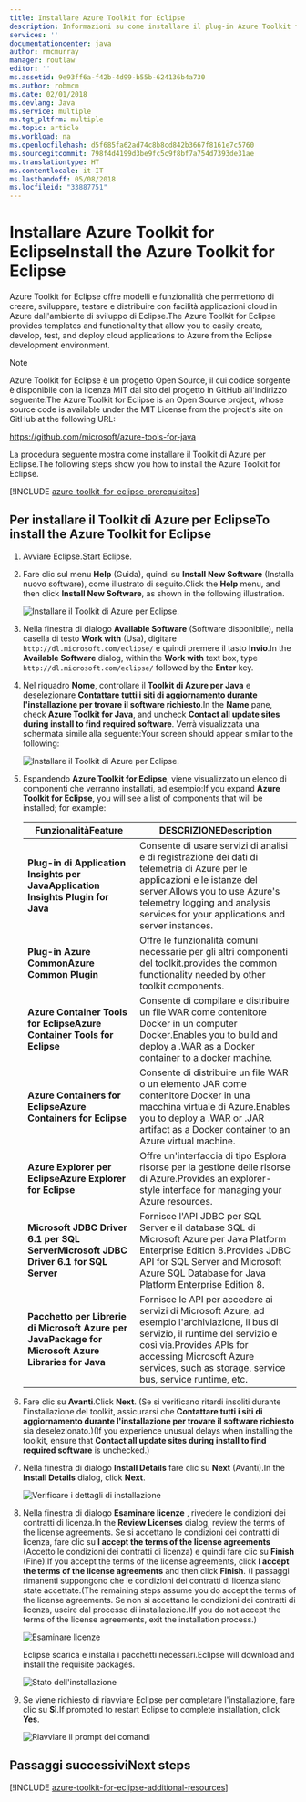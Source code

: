 ```yaml
---
title: Installare Azure Toolkit for Eclipse
description: Informazioni su come installare il plug-in Azure Toolkit for Eclipse per creare e distribuire applicazioni cloud in Azure.
services: ''
documentationcenter: java
author: rmcmurray
manager: routlaw
editor: ''
ms.assetid: 9e93ff6a-f42b-4d99-b55b-624136b4a730
ms.author: robmcm
ms.date: 02/01/2018
ms.devlang: Java
ms.service: multiple
ms.tgt_pltfrm: multiple
ms.topic: article
ms.workload: na
ms.openlocfilehash: d5f685fa62ad74c8b8cd842b3667f8161e7c5760
ms.sourcegitcommit: 798f4d4199d3be9fc5c9f8bf7a754d7393de31ae
ms.translationtype: HT
ms.contentlocale: it-IT
ms.lasthandoff: 05/08/2018
ms.locfileid: "33887751"
---
```

# <a name="install-the-azure-toolkit-for-eclipse"></a><span data-ttu-id="d61f1-103">Installare Azure Toolkit for Eclipse</span><span class="sxs-lookup"><span data-stu-id="d61f1-103">Install the Azure Toolkit for Eclipse</span></span>

<span data-ttu-id="d61f1-104">Azure Toolkit for Eclipse offre modelli e funzionalità che permettono di creare, sviluppare, testare e distribuire con facilità applicazioni cloud in Azure dall'ambiente di sviluppo di Eclipse.</span><span class="sxs-lookup"><span data-stu-id="d61f1-104">The Azure Toolkit for Eclipse provides templates and functionality that allow you to easily create, develop, test, and deploy cloud applications to Azure from the Eclipse development environment.</span></span>

> [!NOTE] 
> 
> <span data-ttu-id="d61f1-105">Azure Toolkit for Eclipse è un progetto Open Source, il cui codice sorgente è disponibile con la licenza MIT dal sito del progetto in GitHub all'indirizzo seguente:</span><span class="sxs-lookup"><span data-stu-id="d61f1-105">The Azure Toolkit for Eclipse is an Open Source project, whose source code is available under the MIT License from the project's site on GitHub at the following URL:</span></span> 
> 
> <https://github.com/microsoft/azure-tools-for-java> 
> 

<span data-ttu-id="d61f1-106">La procedura seguente mostra come installare il Toolkit di Azure per Eclipse.</span><span class="sxs-lookup"><span data-stu-id="d61f1-106">The following steps show you how to install the Azure Toolkit for Eclipse.</span></span>

[!INCLUDE [azure-toolkit-for-eclipse-prerequisites](../includes/azure-toolkit-for-eclipse-prerequisites.md)]

## <a name="to-install-the-azure-toolkit-for-eclipse"></a><span data-ttu-id="d61f1-107">Per installare il Toolkit di Azure per Eclipse</span><span class="sxs-lookup"><span data-stu-id="d61f1-107">To install the Azure Toolkit for Eclipse</span></span>

1. <span data-ttu-id="d61f1-108">Avviare Eclipse.</span><span class="sxs-lookup"><span data-stu-id="d61f1-108">Start Eclipse.</span></span>

1. <span data-ttu-id="d61f1-109">Fare clic sul menu **Help** (Guida), quindi su **Install New Software** (Installa nuovo software), come illustrato di seguito.</span><span class="sxs-lookup"><span data-stu-id="d61f1-109">Click the **Help** menu, and then click **Install New Software**, as shown in the following illustration.</span></span>
   
   ![Installare il Toolkit di Azure per Eclipse.][01]

1. <span data-ttu-id="d61f1-111">Nella finestra di dialogo **Available Software** (Software disponibile), nella casella di testo **Work with** (Usa), digitare `http://dl.microsoft.com/eclipse/` e quindi premere il tasto **Invio**.</span><span class="sxs-lookup"><span data-stu-id="d61f1-111">In the **Available Software** dialog, within the **Work with** text box, type `http://dl.microsoft.com/eclipse/` followed by the **Enter** key.</span></span>

1. <span data-ttu-id="d61f1-112">Nel riquadro **Nome**, controllare il **Toolkit di Azure per Java** e deselezionare **Contattare tutti i siti di aggiornamento durante l'installazione per trovare il software richiesto**.</span><span class="sxs-lookup"><span data-stu-id="d61f1-112">In the **Name** pane, check **Azure Toolkit for Java**, and uncheck **Contact all update sites during install to find required software**.</span></span> <span data-ttu-id="d61f1-113">Verrà visualizzata una schermata simile alla seguente:</span><span class="sxs-lookup"><span data-stu-id="d61f1-113">Your screen should appear similar to the following:</span></span>
   
   ![Installare il Toolkit di Azure per Eclipse.][02]

1. <span data-ttu-id="d61f1-115">Espandendo **Azure Toolkit for Eclipse**, viene visualizzato un elenco di componenti che verranno installati, ad esempio:</span><span class="sxs-lookup"><span data-stu-id="d61f1-115">If you expand **Azure Toolkit for Eclipse**, you will see a list of components that will be installed; for example:</span></span>

   | <span data-ttu-id="d61f1-116">Funzionalità</span><span class="sxs-lookup"><span data-stu-id="d61f1-116">Feature</span></span> | <span data-ttu-id="d61f1-117">DESCRIZIONE</span><span class="sxs-lookup"><span data-stu-id="d61f1-117">Description</span></span> | 
   |---|---| 
   | <span data-ttu-id="d61f1-118">**Plug-in di Application Insights per Java**</span><span class="sxs-lookup"><span data-stu-id="d61f1-118">**Application Insights Plugin for Java**</span></span> | <span data-ttu-id="d61f1-119">Consente di usare servizi di analisi e di registrazione dei dati di telemetria di Azure per le applicazioni e le istanze del server.</span><span class="sxs-lookup"><span data-stu-id="d61f1-119">Allows you to use Azure's telemetry logging and analysis services for your applications and server instances.</span></span> | 
   | <span data-ttu-id="d61f1-120">**Plug-in Azure Common**</span><span class="sxs-lookup"><span data-stu-id="d61f1-120">**Azure Common Plugin**</span></span> | <span data-ttu-id="d61f1-121">Offre le funzionalità comuni necessarie per gli altri componenti del toolkit.</span><span class="sxs-lookup"><span data-stu-id="d61f1-121">provides the common functionality needed by other toolkit components.</span></span> | 
   | <span data-ttu-id="d61f1-122">**Azure Container Tools for Eclipse**</span><span class="sxs-lookup"><span data-stu-id="d61f1-122">**Azure Container Tools for Eclipse**</span></span> | <span data-ttu-id="d61f1-123">Consente di compilare e distribuire un file WAR come contenitore Docker in un computer Docker.</span><span class="sxs-lookup"><span data-stu-id="d61f1-123">Enables you to build and deploy a .WAR as a Docker container to a docker machine.</span></span> | 
   | <span data-ttu-id="d61f1-124">**Azure Containers for Eclipse**</span><span class="sxs-lookup"><span data-stu-id="d61f1-124">**Azure Containers for Eclipse**</span></span> | <span data-ttu-id="d61f1-125">Consente di distribuire un file WAR o un elemento JAR come contenitore Docker in una macchina virtuale di Azure.</span><span class="sxs-lookup"><span data-stu-id="d61f1-125">Enables you to deploy a .WAR or .JAR artifact as a Docker container to an Azure virtual machine.</span></span> | 
   | <span data-ttu-id="d61f1-126">**Azure Explorer per Eclipse**</span><span class="sxs-lookup"><span data-stu-id="d61f1-126">**Azure Explorer for Eclipse**</span></span> | <span data-ttu-id="d61f1-127">Offre un'interfaccia di tipo Esplora risorse per la gestione delle risorse di Azure.</span><span class="sxs-lookup"><span data-stu-id="d61f1-127">Provides an explorer-style interface for managing your Azure resources.</span></span> | 
   | <span data-ttu-id="d61f1-128">**Microsoft JDBC Driver 6.1 per SQL Server**</span><span class="sxs-lookup"><span data-stu-id="d61f1-128">**Microsoft JDBC Driver 6.1 for SQL Server**</span></span> | <span data-ttu-id="d61f1-129">Fornisce l'API JDBC per SQL Server e il database SQL di Microsoft Azure per Java Platform Enterprise Edition 8.</span><span class="sxs-lookup"><span data-stu-id="d61f1-129">Provides JDBC API for SQL Server and Microsoft Azure SQL Database for Java Platform Enterprise Edition 8.</span></span> | 
   | <span data-ttu-id="d61f1-130">**Pacchetto per Librerie di Microsoft Azure per Java**</span><span class="sxs-lookup"><span data-stu-id="d61f1-130">**Package for Microsoft Azure Libraries for Java**</span></span> | <span data-ttu-id="d61f1-131">Fornisce le API per accedere ai servizi di Microsoft Azure, ad esempio l'archiviazione, il bus di servizio, il runtime del servizio e così via.</span><span class="sxs-lookup"><span data-stu-id="d61f1-131">Provides APIs for accessing Microsoft Azure services, such as storage, service bus, service runtime, etc.</span></span> | 

1. <span data-ttu-id="d61f1-132">Fare clic su **Avanti**.</span><span class="sxs-lookup"><span data-stu-id="d61f1-132">Click **Next**.</span></span> <span data-ttu-id="d61f1-133">(Se si verificano ritardi insoliti durante l'installazione del toolkit, assicurarsi che **Contattare tutti i siti di aggiornamento durante l'installazione per trovare il software richiesto** sia deselezionato.)</span><span class="sxs-lookup"><span data-stu-id="d61f1-133">(If you experience unusual delays when installing the toolkit, ensure that **Contact all update sites during install to find required software** is unchecked.)</span></span>

1. <span data-ttu-id="d61f1-134">Nella finestra di dialogo **Install Details** fare clic su **Next** (Avanti).</span><span class="sxs-lookup"><span data-stu-id="d61f1-134">In the **Install Details** dialog, click **Next**.</span></span>
   
   ![Verificare i dettagli di installazione][03]

1. <span data-ttu-id="d61f1-136">Nella finestra di dialogo **Esaminare licenze** , rivedere le condizioni dei contratti di licenza.</span><span class="sxs-lookup"><span data-stu-id="d61f1-136">In the **Review Licenses** dialog, review the terms of the license agreements.</span></span> <span data-ttu-id="d61f1-137">Se si accettano le condizioni dei contratti di licenza, fare clic su **I accept the terms of the license agreements** (Accetto le condizioni dei contratti di licenza) e quindi fare clic su **Finish** (Fine).</span><span class="sxs-lookup"><span data-stu-id="d61f1-137">If you accept the terms of the license agreements, click **I accept the terms of the license agreements** and then click **Finish**.</span></span> <span data-ttu-id="d61f1-138">(I passaggi rimanenti suppongono che le condizioni dei contratti di licenza siano state accettate.</span><span class="sxs-lookup"><span data-stu-id="d61f1-138">(The remaining steps assume you do accept the terms of the license agreements.</span></span> <span data-ttu-id="d61f1-139">Se non si accettano le condizioni dei contratti di licenza, uscire dal processo di installazione.)</span><span class="sxs-lookup"><span data-stu-id="d61f1-139">If you do not accept the terms of the license agreements, exit the installation process.)</span></span>
   
   ![Esaminare licenze][04]
   
   <span data-ttu-id="d61f1-141">Eclipse scarica e installa i pacchetti necessari.</span><span class="sxs-lookup"><span data-stu-id="d61f1-141">Eclipse will download and install the requisite packages.</span></span>
   
   ![Stato dell'installazione][05]

1. <span data-ttu-id="d61f1-143">Se viene richiesto di riavviare Eclipse per completare l'installazione, fare clic su **Sì**.</span><span class="sxs-lookup"><span data-stu-id="d61f1-143">If prompted to restart Eclipse to complete installation, click **Yes**.</span></span>
   
   ![Riavviare il prompt dei comandi][06]

## <a name="next-steps"></a><span data-ttu-id="d61f1-145">Passaggi successivi</span><span class="sxs-lookup"><span data-stu-id="d61f1-145">Next steps</span></span>

[!INCLUDE [azure-toolkit-for-eclipse-additional-resources](../includes/azure-toolkit-for-eclipse-additional-resources.md)]

<!-- URL List -->

<!-- Legacy MSDN URL = https://msdn.microsoft.com/library/azure/hh690946.aspx -->

<!-- IMG List -->

[01]: media/azure-toolkit-for-eclipse-installation/eclipse-installation-01.png
[02]: media/azure-toolkit-for-eclipse-installation/eclipse-installation-02.png
[03]: media/azure-toolkit-for-eclipse-installation/eclipse-installation-03.png
[04]: media/azure-toolkit-for-eclipse-installation/eclipse-installation-04.png
[05]: media/azure-toolkit-for-eclipse-installation/eclipse-installation-05.png
[06]: media/azure-toolkit-for-eclipse-installation/eclipse-installation-06.png
